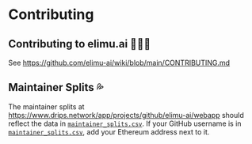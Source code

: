 # Contributing

## Contributing to elimu.ai 👩🏽‍💻

See https://github.com/elimu-ai/wiki/blob/main/CONTRIBUTING.md

## Maintainer Splits 💦

The maintainer splits at https://www.drips.network/app/projects/github/elimu-ai/webapp should reflect the data in [`maintainer_splits.csv`](maintainer_splits.csv). If your GitHub username is in [`maintainer_splits.csv`](maintainer_splits.csv), add your Ethereum address next to it.
